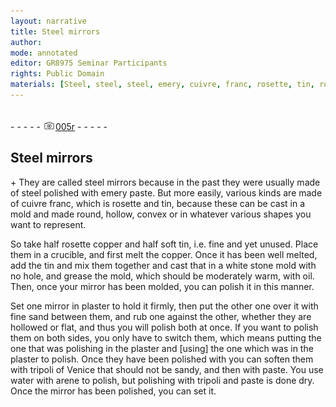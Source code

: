 ```yaml
---
layout: narrative
title: Steel mirrors
author:
mode: annotated
editor: GR8975 Seminar Participants
rights: Public Domain
materials: [Steel, steel, steel, emery, cuivre, franc, rosette, tin, rosette, copper, tin, copper, tin, oil, plaster, sand, plaster, plaster, tripoli, of, Venice, paste, water, arene, tripoli, paste]
---
```


 <br/>- - - - - <a href="http://gallica.bnf.fr/ark:/12148/btv1b10500001g/f15.image"><img src="../assets/photo-icon.png" alt="folio image: " style="display:inline-block; margin-bottom:-3px;"/>005r</a> - - - - - <br/> 
## Steel mirrors

 
   \+ They are called steel mirrors because in the past they were usually made of steel polished with emery paste. But more easily, various kinds are made of cuivre franc, which is rosette and tin, because these can be cast in a mold and made round, hollow, convex or in whatever various shapes you want to represent. 
 
 So take half rosette copper and half soft tin, i.e. fine and yet unused. Place them in a crucible, and first melt the copper. Once it has been well melted, add the tin and mix them together and cast that in a white stone mold with no hole, and grease the mold, which should be moderately warm, with oil. Then, once your mirror has been molded, you can polish it in this manner. 
 
 Set one mirror in plaster to hold it firmly, then put the other one over it with fine sand between them, and rub one against the other, whether they are hollowed or flat, and thus you will polish both at once. If you want to polish them on both sides, you only have to switch them, which means putting the one that was polishing in the plaster and [using] the one which was in the plaster to polish. Once they have been polished with you can soften them with tripoli of Venice that should not be sandy, and then with paste. You use water with arene to polish, but polishing with tripoli and paste is done dry. Once the mirror has been polished, you can set it. 
 